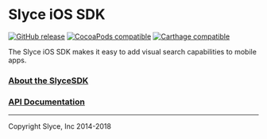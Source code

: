 Slyce iOS SDK
==============

<!-- Official release -->
<!-- [![GitHub release](https://img.shields.io/github/release/Slyce-Inc/Slyce-iOS-SDK.svg?style=flat-square)](https://github.com/Slyce-Inc/Slyce-iOS-SDK/releases)-->
<!-- Pre release -->
[![GitHub release](https://img.shields.io/github/release/Slyce-Inc/Slyce-iOS-SDK/all.svg?style=flat-square)](https://github.com/Slyce-Inc/Slyce-iOS-SDK/releases)
[![CocoaPods compatible](https://img.shields.io/cocoapods/v/Slyce-iOS-SDK.svg)](https://cocoapods.org/pods/Slyce-iOS-SDK)
[![Carthage compatible](https://img.shields.io/badge/Carthage-compatible-4BC51D.svg?style=flat)](https://github.com/Carthage/Carthage)

The Slyce iOS SDK makes it easy to add visual search capabilities to mobile apps.

### [About the SlyceSDK](https://docs.slyce.it)

### [API Documentation](http://htmlpreview.github.io/?https://github.com/Slyce-Inc/Slyce-iOS-SDK/release/5.3.0/Documentation/html/index.html)

---

Copyright Slyce, Inc 2014-2018
